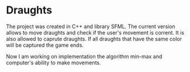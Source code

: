 # Draughts

The project was created in C++ and library SFML. The current version allows to move draughts and check if the user's movement is corrent. It is also allowed to caprute draughts. If all draughts that have the same color will be captured the game ends.

Now I am working on implementation the algorithm min-max and computer's ability to make movements.
